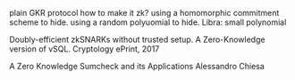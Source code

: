 plain GKR protocol
how to make it zk?
using a homomorphic commitment scheme to hide.
using a random polyuomial to hide.
Libra: small polynomial

Doubly-efficient zkSNARKs without trusted setup. 
A Zero-Knowledge version of
vSQL. Cryptology ePrint, 2017

A Zero Knowledge Sumcheck and its Applications
Alessandro Chiesa